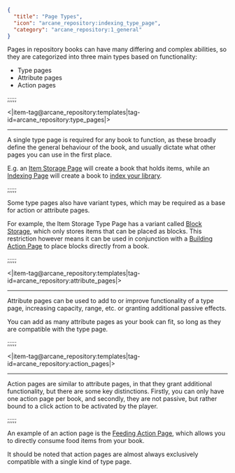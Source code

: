 ```json
{
  "title": "Page Types",
  "icon": "arcane_repository:indexing_type_page",
  "category": "arcane_repository:1_general"
}
```

Pages in repository books can have many differing and complex abilities, 
so they are categorized into three main types based on functionality:


- Type pages
- Attribute pages
- Action pages

;;;;;

<|item-tag@arcane_repository:templates|tag-id=arcane_repository:type_pages|>

---

A single type page is required for any book to function, 
as these broadly define the general behaviour of the book, 
and usually dictate what other pages you can use in the first place.


E.g. an [Item Storage Page](^arcane_repository:item_storage/type_item_storage) will create a book that holds items, 
while an [Indexing Page](^arcane_repository:indexing/type_indexing) will create a book 
to [index your library](^arcane_repository:indexing).

;;;;;

Some type pages also have variant types, which may be required as a base for action or attribute pages. 


For example, the Item Storage Type Page has a variant called 
[Block Storage](^arcane_repository:item_storage/type_block_storage), 
which only stores items that can be placed as blocks. 
This restriction however means it can be used in conjunction with a 
[Building Action Page](^arcane_repository:item_storage/action_building) to place blocks directly from a book.

;;;;;

<|item-tag@arcane_repository:templates|tag-id=arcane_repository:attribute_pages|>

---

Attribute pages can be used to add to or improve functionality of a type page, 
increasing capacity, range, etc. or granting additional passive effects.


You can add as many attribute pages as your book can fit,
so long as they are compatible with the type page.

;;;;;

<|item-tag@arcane_repository:templates|tag-id=arcane_repository:action_pages|>

---

Action pages are similar to attribute pages, in that they grant additional functionality,
but there are some key distinctions. Firstly, you can only have one action page per book,
and secondly, they are not passive, but rather bound to a click action to be activated by the player.

;;;;;

An example of an action page is the [Feeding Action Page](^arcane_repository:item_storage/action_feeding),
which allows you to directly consume food items from your book.


It should be noted that action pages are almost always exclusively compatible with a single kind of type page.

